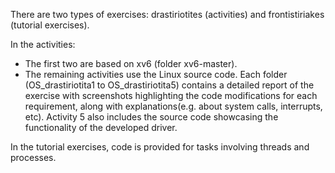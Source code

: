 There are two types of exercises: drastiriotites (activities) and frontistiriakes (tutorial exercises).

In the activities:
- The first two are based on xv6 (folder xv6-master).
- The remaining activities use the Linux source code.
Each folder (OS_drastiriotita1 to OS_drastiriotita5) contains a detailed report of
the exercise with screenshots highlighting the code modifications for each
requirement, along with explanations(e.g. about system calls, interrupts, etc).
Activity 5 also includes the source code showcasing the functionality of the
developed driver.

In the tutorial exercises, code is provided for tasks involving threads and processes.
